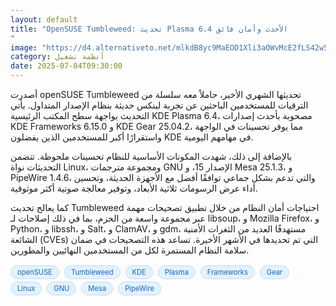 ```yaml
---
layout: default
title: "OpenSUSE Tumbleweed: تحديث Plasma 6.4 الأحدث وأمان فائق
"
image: "https://d4.alternativeto.net/mlkdB8yc9MaEOD1Xli3aOWvMcE2fLS42w5GkSg0XiZw/rs:fill:1520:760:0/g:ce:0:0/YWJzOi8vZGlzdC9jb250ZW50LzE3NTE1NTg0NDE2MjEucG5n.png"
category: أنظمة تشغيل
date: 2025-07-04T09:30:00
---
```


أصدرت openSUSE Tumbleweed تحديثها الشهري الأخير، حاملاً معه سلسلة من الترقيات للمستخدمين الباحثين عن تجربة لينكس حديثة بنظام الإصدار المتداول. يأتي التحديث بواجهة سطح المكتب الرئيسية KDE Plasma 6.4، مصحوبة بأحدث إصدارات KDE Frameworks 6.15.0 و KDE Gear 25.04.2، مما يوفر تحسينات في الواجهة واستقرارًا أكبر للمستخدمين الذين يفضلون KDE في مهامهم اليومية.

بالإضافة إلى ذلك، شهدت المكونات الأساسية للنظام تحسينات ملحوظة. تتضمن التحديثات نواة Linux، ومجموعة مترجمات GNU الإصدار 15، و Mesa 25.1.3، و PipeWire 1.4.6، والتي تدعم بشكل جماعي توافقًا أفضل مع الأجهزة الحديثة، وتحسين أداء عرض الرسومات ثلاثية الأبعاد، وتوفير معالجة صوتية أكثر موثوقية.

كما يعالج تحديث Tumbleweed احتياجات أمان النظام من خلال تطبيق تصحيحات مهمة عبر مجموعة واسعة من الحزم، بما في ذلك إصلاحات لـ libsoup، و Mozilla Firefox، و Python، و libssh، و Salt، و ClamAV، و gdm، مستهدفًا العديد من الثغرات الأمنية الشائعة (CVEs) التي تم تحديدها في الأشهر الأخيرة. تساعد هذه التصحيحات في ضمان سلامة النظام المستمرة لكل من المستخدمين النهائيين والمطورين.

<div style="margin-top:2px; margin-bottom:2px;"><a href="https://bidjadraft.github.io/?query=openSUSE" style="background:#e3f2fd; color:#1565c0; font-size:80%; border-radius:12px; padding:3px 10px; margin:2px 4px 2px 0; display:inline-block; border:1px solid #bbdefb; text-decoration:none;">openSUSE</a> <a href="https://bidjadraft.github.io/?query=Tumbleweed" style="background:#e3f2fd; color:#1565c0; font-size:80%; border-radius:12px; padding:3px 10px; margin:2px 4px 2px 0; display:inline-block; border:1px solid #bbdefb; text-decoration:none;">Tumbleweed</a> <a href="https://bidjadraft.github.io/?query=KDE" style="background:#e3f2fd; color:#1565c0; font-size:80%; border-radius:12px; padding:3px 10px; margin:2px 4px 2px 0; display:inline-block; border:1px solid #bbdefb; text-decoration:none;">KDE</a> <a href="https://bidjadraft.github.io/?query=Plasma" style="background:#e3f2fd; color:#1565c0; font-size:80%; border-radius:12px; padding:3px 10px; margin:2px 4px 2px 0; display:inline-block; border:1px solid #bbdefb; text-decoration:none;">Plasma</a> <a href="https://bidjadraft.github.io/?query=Frameworks" style="background:#e3f2fd; color:#1565c0; font-size:80%; border-radius:12px; padding:3px 10px; margin:2px 4px 2px 0; display:inline-block; border:1px solid #bbdefb; text-decoration:none;">Frameworks</a> <a href="https://bidjadraft.github.io/?query=Gear" style="background:#e3f2fd; color:#1565c0; font-size:80%; border-radius:12px; padding:3px 10px; margin:2px 4px 2px 0; display:inline-block; border:1px solid #bbdefb; text-decoration:none;">Gear</a> <a href="https://bidjadraft.github.io/?query=Linux" style="background:#e3f2fd; color:#1565c0; font-size:80%; border-radius:12px; padding:3px 10px; margin:2px 4px 2px 0; display:inline-block; border:1px solid #bbdefb; text-decoration:none;">Linux</a> <a href="https://bidjadraft.github.io/?query=GNU" style="background:#e3f2fd; color:#1565c0; font-size:80%; border-radius:12px; padding:3px 10px; margin:2px 4px 2px 0; display:inline-block; border:1px solid #bbdefb; text-decoration:none;">GNU</a> <a href="https://bidjadraft.github.io/?query=Mesa" style="background:#e3f2fd; color:#1565c0; font-size:80%; border-radius:12px; padding:3px 10px; margin:2px 4px 2px 0; display:inline-block; border:1px solid #bbdefb; text-decoration:none;">Mesa</a> <a href="https://bidjadraft.github.io/?query=PipeWire" style="background:#e3f2fd; color:#1565c0; font-size:80%; border-radius:12px; padding:3px 10px; margin:2px 4px 2px 0; display:inline-block; border:1px solid #bbdefb; text-decoration:none;">PipeWire</a></div><br><br>
